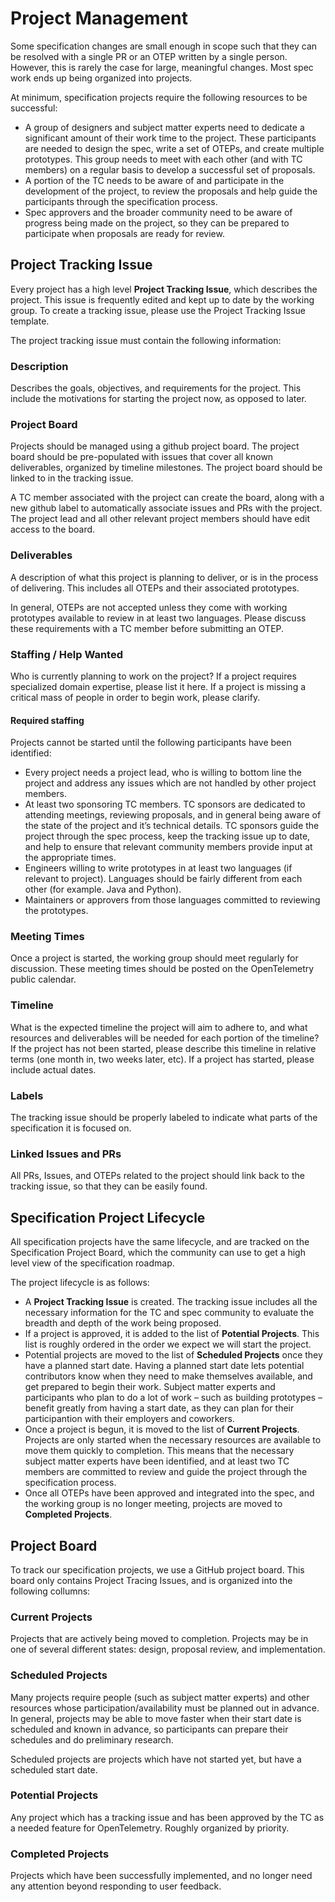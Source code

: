 # Project Management

Some specification changes are small enough in scope such that they can be resolved with a single PR or an OTEP written by a single person. However, this is rarely the case for large, meaningful changes. Most spec work ends up being organized into projects. 

At minimum, specification projects require the following resources to be successful:
* A group of designers and subject matter experts need to dedicate a significant amount of their work time to the project. These participants are needed to design the spec, write a set of OTEPs, and create multiple prototypes. This group needs to meet with each other (and  with TC members) on a regular basis to develop a  successful set of  proposals.
* A portion of the TC needs to be aware of and participate in the development of the project, to review the proposals and help guide the participants through the specification process.
* Spec approvers and the broader community need to be aware of progress being made on the project, so they can be prepared to participate when proposals are ready for review. 

## Project Tracking Issue

Every project has a high level **Project Tracking Issue**, which describes the project. This issue is frequently edited and kept up to date by the working group. To create a tracking issue, please use the Project Tracking Issue template.

The project tracking issue must contain the following information:

### Description

Describes the goals, objectives, and requirements for the project. This include the motivations for starting the project now, as opposed to later.

### Project Board

Projects should be managed using a github project board. The project board should be pre-populated with issues that cover all known deliverables, organized by timeline milestones. The project board should be linked to in the tracking issue.

A TC member associated with the project can create the board, along with a new github label to automatically associate issues and PRs with the project. The project lead and all other relevant project members should have edit access to the board.

### Deliverables

A description of what this project is planning to deliver, or is in the process of delivering. This includes all OTEPs and their associated prototypes.

In general, OTEPs are not accepted unless they come with working prototypes available to review in at least two languages. Please discuss these requirements with a TC member before submitting an OTEP.

### Staffing / Help Wanted

Who is currently planning to work on the project? If a project requires specialized domain expertise, please list it here. If a project is missing a critical mass of people in order to begin work, please clarify.

#### Required staffing

Projects cannot be started until the following participants have been identified:
* Every project needs a project lead, who is willing to bottom line the project and address any issues which are not handled by other project members.
* At least two sponsoring TC members. TC sponsors are dedicated to attending meetings, reviewing proposals, and in general being aware of the state of the project and it’s technical details. TC sponsors guide the project through the spec process, keep the tracking issue up to date, and help to ensure that relevant community members provide input at the appropriate times.
* Engineers willing to write prototypes in at least two languages (if relevant to project). Languages should be fairly different from each other (for example. Java and Python).
* Maintainers or approvers from those languages committed to reviewing the prototypes.

### Meeting Times

Once a project is started, the working group should meet regularly for discussion. These meeting times should be posted on the OpenTelemetry public calendar.

### Timeline

What is the expected timeline the project will aim to adhere to, and what resources and deliverables will be needed for each portion of the timeline? If the project has not been started, please describe this timeline in relative terms (one month in, two weeks later, etc). If a project has started, please include actual dates.

### Labels

The tracking issue should be properly labeled to indicate what parts of the specification it is focused on.

### Linked Issues and PRs

All PRs, Issues, and OTEPs related to the project should link back to the tracking issue, so that they can be easily found. 

## Specification Project Lifecycle
All specification projects have the same lifecycle, and are tracked on the Specification Project Board, which the community can use to get a high level view of the specification roadmap. 

The project lifecycle is as follows:

* A **Project Tracking Issue** is created. The tracking issue includes all the necessary information for the TC and spec community to evaluate the breadth and depth of the work being proposed. 
* If a project is approved, it is added to the list of **Potential Projects**. This list is roughly ordered in the order we expect we will start the project.
* Potential projects are moved to the list of **Scheduled Projects** once they have a planned start date. Having a planned start date lets potential contributors know when they need to make themselves available, and get prepared to begin their work. Subject matter experts and participants who plan to do a lot of work – such as building prototypes – benefit greatly from having a start date, as they can plan for their participantion with their employers and coworkers.
* Once a project is begun, it is moved to the list of **Current Projects**. Projects are only started when the necessary resources are available to move them quickly to completion. This means that the necessary subject matter experts have been identified, and at least two TC members are committed to review and guide the project through the specification process.
* Once all OTEPs have been approved and integrated into the spec, and the working group is no longer meeting, projects are moved to **Completed Projects**.

## Project Board

To track our specification projects, we use a GitHub project board. This board only contains Project Tracing Issues, and is organized into the following collumns:

### Current Projects

Projects that are actively being moved to completion. Projects may be in one of  several different states: design, proposal review, and implementation.

### Scheduled Projects

Many projects require people (such as subject matter experts) and other resources whose participation/availability must be planned out in advance. In general, projects may be able to move faster when their start date is scheduled and known in advance, so participants can prepare their schedules and do preliminary research. 

Scheduled projects are projects which have not started yet, but have a scheduled start date.

### Potential Projects

Any project which has a tracking issue and has been approved by the TC as a needed feature for OpenTelemetry. Roughly organized by priority.

### Completed Projects

Projects which have been successfully implemented, and no longer need any attention beyond responding to user feedback.
